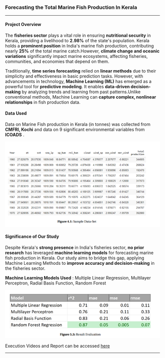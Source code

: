 
### Forecasting the Total Marine Fish Production In Kerala                            
------------------------------


####  Project Overview

The **fisheries sector** plays a vital role in ensuring **nutritional security** in Kerala, providing a livelihood to **2.98%** of the state's population. Kerala holds a **prominent position** in India's marine fish production, contributing nearly **25%** of the total marine catch.However, **climate change and oceanic variations** significantly impact marine ecosystems, affecting fisheries, communities, and economies that depend on them.  
 
Traditionally, **time series forecasting** relied on **linear methods** due to their simplicity and effectiveness in basic prediction tasks. However, with advancements in technology, **Machine Learning (ML)** has emerged as a powerful tool for **predictive modeling**. It enables **data-driven decision-making** by analyzing trends and learning from past patterns.Unlike conventional methods, Machine Learning can **capture complex, nonlinear relationships** in fish production data.  

####  Data Used

Data on Marine Fish production in Kerala (in tonnes) was collected from **CMFRI, Kochi**  and  data  on 
9 significant environmental variables  from **ICOADS** .

![Sample Data-Set](sample_data.png)

#### Significance of Our Study  

Despite Kerala's **strong presence** in India's fisheries sector, **no prior research** has leveraged **machine learning models** for forecasting marine fish production in Kerala. Our study aims to bridge this gap, applying  Machine Learning Methods to **improve accuracy and decision-making** in the fisheries sector.  
 

**Machine Learning Models Used** : Multiple Linear Regression, Multilayer Perceptron, Radial Basis Function, Random Forest

![Results](Results.png)


Execution Videos and Report can be accessed [here](https://bit.ly/fisheries_production_forecasting_project)



---
<!--
 

##  Methodology
1. **Data Collection** 📥 – Compiled data from CMFRI & ICOADS  
2. **Data Preprocessing** 🛠 – Cleaning & normalization  
3. **Statistical Analysis** 📊 – Trends & correlations  
4. **Model Development** 🤖 – Predictive modeling for fish production  
5. **Results & Insights** 📈 – Key findings and conclusions  



---

## 📜 Citation
If you use this data, kindly cite:

-->
